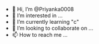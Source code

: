 - 👋 Hi, I’m @Priyanka0008
- 👀 I’m interested in ...
- 🌱 I’m currently learning "c" 
- 💞️ I’m looking to collaborate on ...
- 📫 How to reach me ...

<!---
Priyanka0008/Priyanka0008 is a ✨ special ✨ repository because its `README.md` (this file) appears on your GitHub profile.
You can click the Preview link to take a look at your changes.
--->
